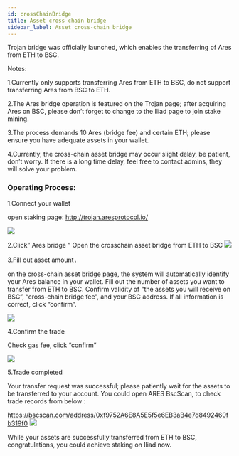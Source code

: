```yaml
---
id: crossChainBridge
title: Asset cross-chain bridge
sidebar_label: Asset cross-chain bridge
---
```


Trojan bridge was officially launched, which enables the transferring of Ares from ETH to BSC.

Notes:

1.Currently only supports transferring Ares from ETH to BSC, do not support transferring Ares from BSC to ETH.

2.The Ares bridge operation is featured on the Trojan page; after acquiring Ares on BSC, please don’t forget to change to the Iliad page to join stake mining.

3.The process demands 10 Ares (bridge fee) and certain ETH; please ensure you have adequate assets in your wallet.

4.Currently, the cross-chain asset bridge may occur slight delay, be patient, don’t worry. If there is a long time delay, feel free to contact admins, they will solve your problem.

### Operating Process:

1.Connect your wallet

open staking page: http://trojan.aresprotocol.io/

![](assets/build/30.png)

2.Click” Ares bridge ”
Open the crosschain asset bridge from ETH to BSC
![](assets/build/31.png)

3.Fill out asset amount，

on the cross-chain asset bridge page, the system will automatically identify your Ares balance in your wallet. Fill out the number of assets you want to transfer from ETH to BSC. Confirm validity of “the assets you will receive on BSC”, “cross-chain bridge fee”, and your BSC address. If all information is correct, click “confirm”.

![](assets/build/32.png)

4.Confirm the trade

Check gas fee, click “confirm”

![](assets/build/33.png)

5.Trade completed

Your transfer request was successful; please patiently wait for the assets to be transferred to your account. You could open ARES BscScan, to check trade records from below :

https://bscscan.com/address/0xf9752A6E8A5E5f5e6EB3aB4e7d8492460fb319f0
![](assets/build/34.png)

While your assets are successfully transferred from ETH to BSC, congratulations, you could achieve staking on Iliad now.
